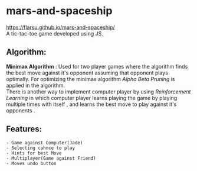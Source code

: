 # mars-and-spaceship
https://flarsu.github.io/mars-and-spaceship/<br>
A tic-tac-toe game developed using JS.<br>
## Algorithm:
  <b>Minimax Algorithm</b> : Used for two player games where the algorithm finds the best move against it's opponent assuming that opponent plays optimally.
  For optimizing the minimax algorithm  <i>Alpha Beta Pruning</i>  is applied in the algorithm. <br>
  There is another way to implement computer player by using  <i>Reinforcement Learning</i> in which computer player learns playing the game by playing multiple times with itself , and learns the best move to play against it's opponents .

## Features:
    - Game against Computer(Jade)
    - Selecting cahnce to play
    - Hints for best Move
    - Multiplayer(Game against Friend)
    - Moves undo button
  




